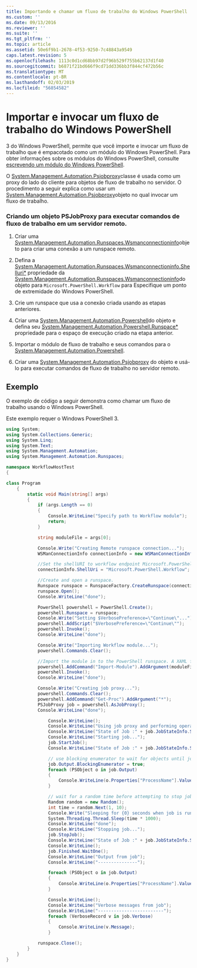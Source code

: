 ```yaml
---
title: Importando e chamar um fluxo de trabalho do Windows PowerShell | Microsoft Docs
ms.custom: ''
ms.date: 09/13/2016
ms.reviewer: ''
ms.suite: ''
ms.tgt_pltfrm: ''
ms.topic: article
ms.assetid: 50e6f9b1-2678-4f53-9250-7c48843a9549
caps.latest.revision: 5
ms.openlocfilehash: 1113c0d1cd68bb97d2f96b529f755b62137d1f40
ms.sourcegitcommit: b6871f21bd666f9cd71dd336bb3f844cf472b56c
ms.translationtype: MT
ms.contentlocale: pt-BR
ms.lasthandoff: 02/03/2019
ms.locfileid: "56854582"
---
```

# <a name="importing-and-invoking-a-windows-powershell-workflow"></a>Importar e invocar um fluxo de trabalho do Windows PowerShell

3 do Windows PowerShell, permite que você importe e invocar um fluxo de trabalho que é empacotado como um módulo do Windows PowerShell. Para obter informações sobre os módulos do Windows PowerShell, consulte [escrevendo um módulo do Windows PowerShell](../module/writing-a-windows-powershell-module.md).

O [System.Management.Automation.Psjobproxy](/dotnet/api/System.Management.Automation.PSJobProxy)classe é usada como um proxy do lado do cliente para objetos de fluxo de trabalho no servidor. O procedimento a seguir explica como usar um [System.Management.Automation.Psjobproxy](/dotnet/api/System.Management.Automation.PSJobProxy)objeto no qual invocar um fluxo de trabalho.

### <a name="creating-a-psjobproxy-object-to-execute-workflow-commands-on-a-remote-server"></a>Criando um objeto PSJobProxy para executar comandos de fluxo de trabalho em um servidor remoto.

1. Criar uma [System.Management.Automation.Runspaces.Wsmanconnectioninfo](/dotnet/api/System.Management.Automation.Runspaces.WSManConnectionInfo)objeto para criar uma conexão a um runspace remoto.

2. Defina a [System.Management.Automation.Runspaces.Wsmanconnectioninfo.Shelluri*](/dotnet/api/System.Management.Automation.Runspaces.WSManConnectionInfo.ShellUri) propriedade da [System.Management.Automation.Runspaces.Wsmanconnectioninfo](/dotnet/api/System.Management.Automation.Runspaces.WSManConnectionInfo)do objeto para `Microsoft.PowerShell.Workflow` para Especifique um ponto de extremidade do Windows PowerShell.

3. Crie um runspace que usa a conexão criada usando as etapas anteriores.

4. Criar uma [System.Management.Automation.Powershell](/dotnet/api/System.Management.Automation.PowerShell)do objeto e defina seu [System.Management.Automation.Powershell.Runspace*](/dotnet/api/System.Management.Automation.PowerShell.Runspace) propriedade para o espaço de execução criado na etapa anterior.

5. Importar o módulo de fluxo de trabalho e seus comandos para o [System.Management.Automation.Powershell](/dotnet/api/System.Management.Automation.PowerShell).

6. Criar uma [System.Management.Automation.Psjobproxy](/dotnet/api/System.Management.Automation.PSJobProxy) do objeto e usá-lo para executar comandos de fluxo de trabalho no servidor remoto.

## <a name="example"></a>Exemplo

O exemplo de código a seguir demonstra como chamar um fluxo de trabalho usando o Windows PowerShell.

Este exemplo requer o Windows PowerShell 3.

```csharp
using System;
using System.Collections.Generic;
using System.Linq;
using System.Text;
using System.Management.Automation;
using System.Management.Automation.Runspaces;

namespace WorkflowHostTest
{

class Program
    {
        static void Main(string[] args)
        {
            if (args.Length == 0)
            {
                Console.WriteLine("Specify path to Workflow module");
                return;
            }

            string moduleFile = args[0];

            Console.Write("Creating Remote runspace connection...");
            WSManConnectionInfo connectionInfo = new WSManConnectionInfo();

            //Set the shellURI to workflow endpoint Microsoft.PowerShell.Workflow
            connectionInfo.ShellUri = "Microsoft.PowerShell.Workflow";

            //Create and open a runspace.
            Runspace runspace = RunspaceFactory.CreateRunspace(connectionInfo);
            runspace.Open();
            Console.WriteLine("done");

            PowerShell powershell = PowerShell.Create();
            powershell.Runspace = runspace;
            Console.Write("Setting $VerbosePreference=\"Continue\"...");
            powershell.AddScript("$VerbosePreference=\"Continue\"");
            powershell.Invoke();
            Console.WriteLine("done");

            Console.Write("Importing Workflow module...");
            powershell.Commands.Clear();

            //Import the module in to the PowerShell runspace. A XAML file could also be imported directly by using Import-Module.
            powershell.AddCommand("Import-Module").AddArgument(moduleFile);
            powershell.Invoke();
            Console.WriteLine("done");

            Console.Write("Creating job proxy...");
            powershell.Commands.Clear();
            powershell.AddCommand("Get-Proc").AddArgument("*");
            PSJobProxy job = powershell.AsJobProxy();
            Console.WriteLine("done");

                Console.WriteLine();
                Console.WriteLine("Using job proxy and performing operations...");
                Console.WriteLine("State of Job :" + job.JobStateInfo.State.ToString());
                Console.WriteLine("Starting job...");
                job.StartJob();
                Console.WriteLine("State of Job :" + job.JobStateInfo.State.ToString());

                // use blocking enumerator to wait for objects until job finishes
                job.Output.BlockingEnumerator = true;
                foreach (PSObject o in job.Output)
                {
                    Console.WriteLine(o.Properties["ProcessName"].Value.ToString());
                }

                // wait for a random time before attempting to stop job
                Random random = new Random();
                int time = random.Next(1, 10);
                Console.Write("Sleeping for {0} seconds when job is running on another thread...", time);
                System.Threading.Thread.Sleep(time * 1000);
                Console.WriteLine("done");
                Console.WriteLine("Stopping job...");
                job.StopJob();
                Console.WriteLine("State of Job :" + job.JobStateInfo.State.ToString());
                Console.WriteLine();
                job.Finished.WaitOne();
                Console.WriteLine("Output from job");
                Console.WriteLine("---------------");

                foreach (PSObject o in job.Output)
                {
                    Console.WriteLine(o.Properties["ProcessName"].Value.ToString());
                }

                Console.WriteLine();
                Console.WriteLine("Verbose messages from job");
                Console.WriteLine("-------------------------");
                foreach (VerboseRecord v in job.Verbose)
                {
                    Console.WriteLine(v.Message);
                }

            runspace.Close();
        }
    }
}

```